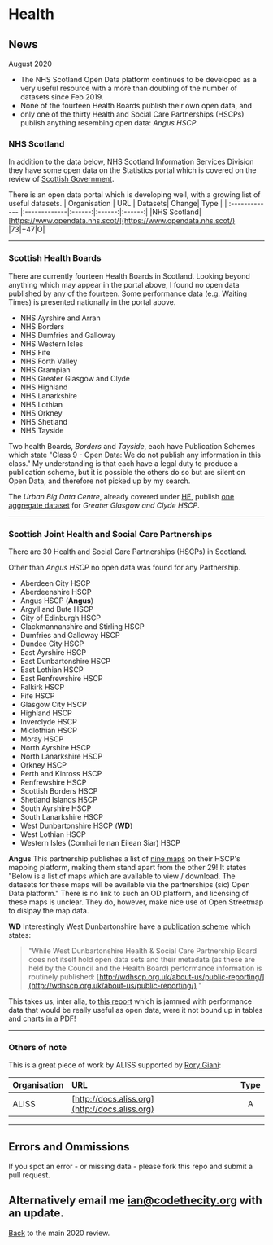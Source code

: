 # Health

## News
August 2020
- The NHS Scotland Open Data platform continues to be developed as a very useful resource with a more than doubling of the number of datasets since Feb 2019. 
- None of the fourteen Health Boards publish their own open data, and 
- only one of the thirty Health and Social Care Partnerships (HSCPs) publish anything resembing open data: _Angus HSCP_. 


### NHS Scotland  
In addition to the data below, NHS Scotland Information Services Division they have some open data on the Statistics portal which is covered on the review of [Scottish Government](Scottish_Government.md). 


There is an open data portal which is developing well, with a growing list of useful datasets. 
| Organisation      | URL       | Datasets| Change| Type |
| :------------- |:-------------|:------:|:------:|:------:|
|NHS Scotland| [https://www.opendata.nhs.scot/](https://www.opendata.nhs.scot/) |73|+47|O|

--- 

### Scottish Health Boards
There are currently fourteen Health Boards in Scotland. Looking beyond anything which may appear in the portal above, I found no open data published by any of the fourteen. Some performance data (e.g. Waiting Times) is presented nationally in the portal above. 

- NHS Ayrshire and Arran
- NHS Borders
- NHS Dumfries and Galloway	
- NHS Western Isles
- NHS Fife
- NHS Forth Valley
- NHS Grampian
- NHS Greater Glasgow and Clyde
- NHS Highland
- NHS Lanarkshire
- NHS Lothian
- NHS Orkney
- NHS Shetland
- NHS Tayside

Two health Boards, _Borders_ and _Tayside_, each have Publication Schemes which state "Class 9 - Open Data: We do not publish any information in this class." My understanding is that each have a legal duty to produce a publication scheme, but it is possible the others do so but are silent on Open Data, and therefore not picked up by my search. 

The _Urban Big Data Centre_, already covered under [HE](FE.md), publish [one aggregate dataset](http://ubdc.gla.ac.uk/group/71ddf317-ea04-4236-8453-cdefda557d1a?organization=nhs-ggc-safe-haven) for _Greater Glasgow and Clyde HSCP_. 

--- 

### Scottish Joint Health and Social Care Partnerships
There are 30 Health and Social Care Partnerships (HSCPs) in Scotland. 

Other than _Angus HSCP_ no open data was found for any Partnership. 

- Aberdeen City HSCP
- Aberdeenshire HSCP
- Angus HSCP (__Angus__)
- Argyll and Bute HSCP
- City of Edinburgh HSCP
- Clackmannanshire and Stirling HSCP
- Dumfries and Galloway HSCP
- Dundee City HSCP
- East Ayrshire HSCP
- East Dunbartonshire HSCP
- East Lothian HSCP
- East Renfrewshire HSCP
- Falkirk HSCP
- Fife HSCP
- Glasgow City HSCP
- Highland HSCP
- Inverclyde HSCP
- Midlothian HSCP
- Moray HSCP
- North Ayrshire HSCP
- North Lanarkshire HSCP
- Orkney HSCP
- Perth and Kinross HSCP
- Renfrewshire HSCP
- Scottish Borders HSCP
- Shetland Islands HSCP
- South Ayrshire HSCP
- South Lanarkshire HSCP
- West Dunbartonshire HSCP (__WD__)
- West Lothian HSCP
- Western Isles (Comhairle nan Eilean Siar) HSCP

__Angus__ This partnership publishes a list of [nine maps](https://www.angushscp.scot/mapping/) on their HSCP's mapping platform, making them stand apart from the other 29! It states "Below is a list of maps which are available to view / download. The datasets for these maps will be available via the partnerships (sic) Open Data platform." There is no link to such an OD platform, and licensing of these maps is unclear. They do, however, make nice use of Open Streetmap to dislpay the map data. 

__WD__ Interestingly West Dunbartonshire have a [publication scheme](http://wdhscp.org.uk/media/1884/wdhscp-board-publication-scheme-oct-17.pdf) which states: 

> "While West Dunbartonshire Health & Social Care Partnership Board does not itself hold open data sets and their metadata (as these are held by the Council and the Health Board) performance information is routinely published: [http://wdhscp.org.uk/about-us/public-reporting/](http://wdhscp.org.uk/about-us/public-reporting/) " 

This takes us, inter alia, to [this report](http://wdhscp.org.uk/media/2326/wdhscp-quarterly-performance-report-qtrs-3-and-4-2019-20.pdf) which is jammed with performance data that would be really useful as open data, were it not bound up in tables and charts in a PDF! 

---

### Others of note

This is a great piece of work by ALISS supported by [Rory Giani](http://twitter.com/digitalwestie):

| Organisation      | URL       | Type |
| :------------- |:-------------|:------:|
|ALISS| [http://docs.aliss.org](http://docs.aliss.org) |A|

--- 
## Errors and Ommissions
If you spot an error - or missing data - please fork this repo and submit a pull request. 

Alternatively email me [ian@codethecity.org](mailto:ian@codethecity.org) with an update. 
---

[Back](README.md) to the main 2020 review. 